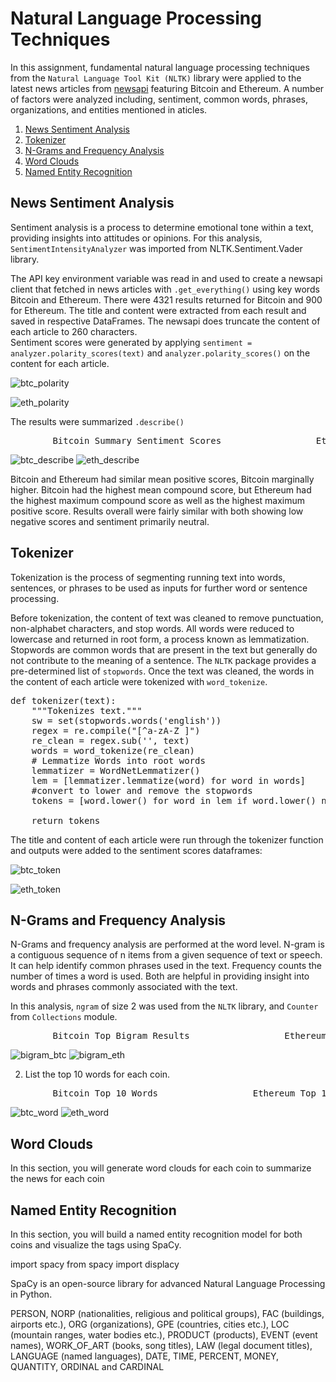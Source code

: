 # Natural Language Processing Techniques

In this assignment, fundamental natural language processing techniques from the `Natural Language Tool Kit (NLTK)` library were applied to the latest news articles from [newsapi](https://newsapi.org/) featuring Bitcoin and Ethereum.  A number of factors were analyzed including, sentiment, common words, phrases, organizations, and entities mentioned in aticles.  

1. [News Sentiment Analysis](#News-Sentiment-Analysis)
1. [Tokenizer](#Tokenizer)
2. [N-Grams and Frequency Analysis](#NGrams-and-Frequency-Analysis)
1. [Word Clouds](#Word-Clouds)
3. [Named Entity Recognition](#Named-Entity-Recognition)


## News Sentiment Analysis

Sentiment analysis is a process to determine emotional tone within a text, providing insights into attitudes or opinions. For this analysis, `SentimentIntensityAnalyzer` was imported from NLTK.Sentiment.Vader library. 

The API key environment variable was read in and used to create a newsapi client that fetched in news articles with `.get_everything()` using key words Bitcoin and Ethereum. There were 4321 results returned for Bitcoin and 900 for Ethereum. The title and content were extracted from each result and saved in respective DataFrames. The newsapi does truncate the content of each article to 260 characters.  
Sentiment scores were generated by applying `sentiment = analyzer.polarity_scores(text)` and `analyzer.polarity_scores()` on the content for each article. 

![btc_polarity](Images/btc_polarity.png) 

![eth_polarity](Images/eth_polarity.png)

The results were summarized `.describe()`

<pre>
        Bitcoin Summary Sentiment Scores                  Ethereum Summary Sentiment Scores
</pre>
![btc_describe](Images/btc_describe.png)   ![eth_describe](Images/eth_describe.png)

Bitcoin and Ethereum had similar mean positive scores, Bitcoin marginally higher. Bitcoin had the highest mean compound score, but Ethereum had the highest maximum compound score as well as the highest maximum positive score. Results overall were fairly similar with both showing low negative scores and sentiment primarily neutral. 


## Tokenizer

Tokenization is the process of segmenting running text into words, sentences, or phrases to be used as inputs for further word or sentence processing. 

Before tokenization, the content of text was cleaned to remove punctuation, non-alphabet characters, and stop words. All words were reduced to lowercase and returned in root form, a process known as lemmatization.  Stopwords are common words that are present in the text but generally do not contribute to the meaning of a sentence. The `NLTK` package provides a pre-determined list of `stopwords`. Once the text was cleaned, the words in the content of each article were tokenized with `word_tokenize`.

<pre>
def tokenizer(text):
    """Tokenizes text."""
    sw = set(stopwords.words('english'))
    regex = re.compile("[^a-zA-Z ]")
    re_clean = regex.sub('', text)
    words = word_tokenize(re_clean)
    # Lemmatize Words into root words
    lemmatizer = WordNetLemmatizer() 
    lem = [lemmatizer.lemmatize(word) for word in words]
    #convert to lower and remove the stopwords 
    tokens = [word.lower() for word in lem if word.lower() not in sw.union(sw_addon)]
           
    return tokens
</pre> 

The title and content of each article were run through the tokenizer function and outputs were added to the sentiment scores dataframes: 

![btc_token](Images/btc_token.png)

![eth_token](Images/eth_token.png)


## N-Grams and Frequency Analysis

N-Grams and frequency analysis are performed at the word level. N-gram is a contiguous sequence of n items from a given sequence of text or speech. It can help identify common phrases used in the text. Frequency counts the number of times a word is used. Both are helpful in providing insight into words and phrases commonly associated with the text.  

In this analysis, `ngram` of size 2 was used from the `NLTK` library, and `Counter` from `Collections` module. 

<pre>
        Bitcoin Top Bigram Results                  Ethereum Top Bigram Results
</pre>

![bigram_btc](Images/bigram_btc.png)            ![bigram_eth](Images/bigram_eth.png)

2. List the top 10 words for each coin. 

<pre>
        Bitcoin Top 10 Words                  Ethereum Top 10 Words
</pre>

![btc_word](Images/btc_word.png)               ![eth_word](Images/eth_word.png)

## Word Clouds

In this section, you will generate word clouds for each coin to summarize the news for each coin


## Named Entity Recognition

In this section, you will build a named entity recognition model for both coins and visualize the tags using SpaCy.

import spacy
from spacy import displacy

SpaCy is an open-source library for advanced Natural Language Processing in Python.

PERSON, NORP (nationalities, religious and political groups), FAC (buildings, airports etc.), ORG (organizations), GPE (countries, cities etc.), LOC (mountain ranges, water bodies etc.), PRODUCT (products), EVENT (event names), WORK_OF_ART (books, song titles), LAW (legal document titles), LANGUAGE (named languages), DATE, TIME, PERCENT, MONEY, QUANTITY, ORDINAL and CARDINAL


